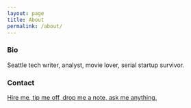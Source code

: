 ```yaml
---
layout: page
title: About
permalink: /about/
---
```



### Bio

Seattle tech writer, analyst, movie lover, serial startup survivor. 

### Contact

[Hire me, tip me off, drop me a note, ask me anything.](mailto:dwilson22180@outlook.com)


